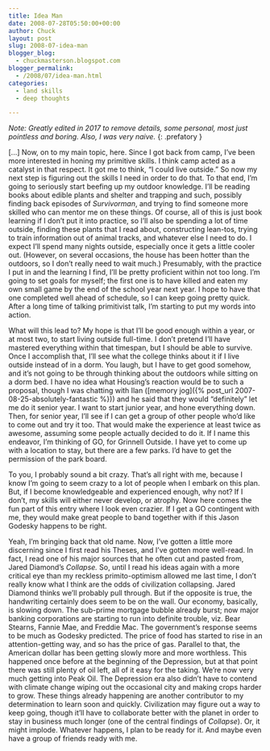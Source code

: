 ```yaml
---
title: Idea Man
date: 2008-07-28T05:50:00+00:00
author: Chuck
layout: post
slug: 2008-07-idea-man
blogger_blog:
  - chuckmasterson.blogspot.com
blogger_permalink:
  - /2008/07/idea-man.html
categories:
  - land skills
  - deep thoughts

---
```

*Note: Greatly edited in 2017 to remove details, some personal, most just
pointless and boring. Also, I was very naive.*
{: .prefatory }

[...] Now, on to my main topic, here. Since I got back from camp, I’ve been more
interested in honing my primitive skills. I think camp acted as a catalyst in
that respect. It got me to think, “I could live outside.” So now my next step
is figuring out the skills I need in order to do that. To that end, I’m going
to seriously start beefing up my outdoor knowledge. I’ll be reading books about
edible plants and shelter and trapping and such, possibly finding back episodes
of *Survivorman*, and trying to find someone more skilled who can mentor me on
these things. Of course, all of this is just book learning if I don’t put it
into practice, so I’ll also be spending a lot of time outside, finding these
plants that I read about, constructing lean-tos, trying to train information
out of animal tracks, and whatever else I need to do. I expect I’ll spend many
nights outside, especially once it gets a little cooler out. (However, on
several occasions, the house has been hotter than the outdoors, so I don’t
really need to wait much.) Presumably, with the practice I put in and the
learning I find, I’ll be pretty proficient within not too long. I’m going to
set goals for myself; the first one is to have killed and eaten my own small
game by the end of the school year next year. I hope to have that one completed
well ahead of schedule, so I can keep going pretty quick. After a long time of
talking primitivist talk, I’m starting to put my words into action.  

What will this lead to? My hope is that I’ll be good enough within a year, or
at most two, to start living outside full-time. I don’t pretend I’ll have
mastered everything within that timespan, but I should be able to survive. Once
I accomplish that, I’ll see what the college thinks about it if I live outside
instead of in a dorm. You laugh, but I have to get good somehow, and it’s not
going to be through thinking about the outdoors while sitting on a dorm bed. I
have no idea what Housing’s reaction would be to such a proposal, though I was
chatting with Ilan ([memory
jog]({% post_url 2007-08-25-absolutely-fantastic %})) and
he said that they would “definitely” let me do it senior year. I want to start
junior year, and hone everything down. Then, for senior year, I’ll see if I can
get a group of other people who’d like to come out and try it too. That would
make the experience at least twice as awesome, assuming some people actually
decided to do it. If I name this endeavor, I’m thinking of GO, for Grinnell
Outside. I have yet to come up with a location to stay, but there are a few
parks. I’d have to get the permission of the park board.  

To you, I probably sound a bit crazy. That’s all right with me, because I know
I’m going to seem crazy to a lot of people when I embark on this plan. But, if
I become knowledgeable and experienced enough, why not? If I don’t, my skills
will either never develop, or atrophy. Now here comes the fun part of this
entry where I look even crazier. If I get a GO contingent with me, they would
make great people to band together with if this Jason Godesky happens to be
right.  

Yeah, I’m bringing back that old name. Now, I’ve gotten a little more
discerning since I first read his Theses, and I’ve gotten more well-read. In
fact, I read one of his major sources that he often cut and pasted from, Jared
Diamond’s *Collapse.* So, until I read his ideas again with a more critical eye
than my reckless primito-optimism allowed me last time, I don’t really know
what I think are the odds of civilization collapsing. Jared Diamond thinks
we’ll probably pull through. But if the opposite is true, the handwriting
certainly does seem to be on the wall. Our economy, basically, is slowing down.
The sub-prime mortgage bubble already burst; now major banking corporations are
starting to run into definite trouble, viz. Bear Stearns, Fannie Mae, and
Freddie Mac. The government’s response seems to be much as Godesky predicted.
The price of food has started to rise in an attention-getting way, and so has
the price of gas. Parallel to that, the American dollar has been getting slowly
more and more worthless. This happened once before at the beginning of the
Depression, but at that point there was still plenty of oil left, all of it
easy for the taking. We’re now very much getting into Peak Oil. The Depression
era also didn’t have to contend with climate change wiping out the occasional
city and making crops harder to grow. These things already happening are
another contributor to my determination to learn soon and quickly. Civilization
may figure out a way to keep going, though it’ll have to collaborate better
with the planet in order to stay in business much longer (one of the central
findings of *Collapse*). Or, it might implode. Whatever happens, I plan to be
ready for it. And maybe even have a group of friends ready with me.
